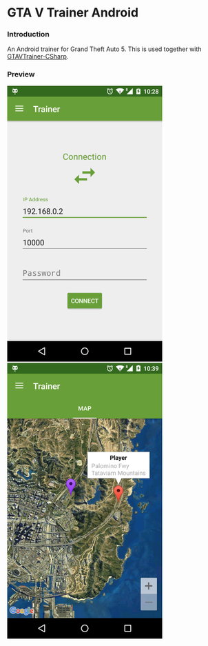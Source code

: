 # GTA V Trainer Android

### Introduction

An Android trainer for Grand Theft Auto 5. This is used together with [GTAVTrainer-CSharp](https://github.com/manojkhannakm/GTAVTrainer-CSharp).

### Preview

<img src="/preview/preview1.png" width=360 />&nbsp;&nbsp;&nbsp;&nbsp;&nbsp;&nbsp;&nbsp;&nbsp;<img src="/preview/preview2.png" width=360 />
